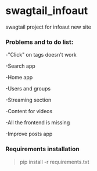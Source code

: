 # swagtail_infoaut
swagtail project for infoaut new site

### Problems and to do list:


-"Click" on tags doesn't work

-Search app

-Home app

-Users and groups 

-Streaming section

-Content for videos

-All the frontend is missing

-Improve posts app


### Requirements installation

> pip install -r requirements.txt

